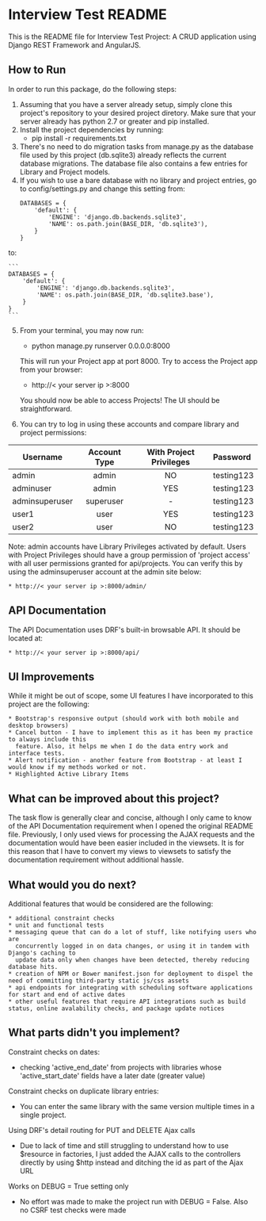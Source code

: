 # Interview Test README
This is the README file for Interview Test Project: A CRUD application using
Django REST Framework and AngularJS.

## How to Run
In order to run this package, do the following steps:

1. Assuming that you have a server already setup, simply clone this project's repository
to your desired project diretory. Make sure that your server already has python 2.7 or greater
and pip installed.
2. Install the project dependencies by running:
    * pip install -r requirements.txt
3. There's no need to do migration tasks from manage.py as the database file used by this project (db.sqlite3)
already reflects the current database migrations. The database file also contains a few entries
for Library and Project models.
4. If you wish to use a bare database with no library and project entries, go to config/settings.py and change this 
setting from:
    ```
    DATABASES = {
        'default': {
            'ENGINE': 'django.db.backends.sqlite3',
            'NAME': os.path.join(BASE_DIR, 'db.sqlite3'),
        }
    }
    ```
    
to:

    ```
    DATABASES = {
        'default': {
            'ENGINE': 'django.db.backends.sqlite3',
            'NAME': os.path.join(BASE_DIR, 'db.sqlite3.base'),
        }
    }
    ```    

5. From your terminal, you may now run:
    * python manage.py runserver 0.0.0.0:8000
    
    This will run your Project app at port 8000. Try to access the Project app from your browser:
   
    * http://< your server ip >:8000
   
   You should now be able to access Projects! The UI should be straightforward.
   
6. You can try to log in using these accounts and compare library and project permissions:

| Username | Account Type | With Project Privileges | Password |
|----------|:------------:|:----:|:------|
| admin    |  admin | NO | testing123 |
| adminuser | admin | YES |  testing123 |
| adminsuperuser | superuser | - | testing123 |
| user1    |  user | YES | testing123 |
| user2 | user | NO |  testing123 |

Note: admin accounts have Library Privileges activated by default. Users with Project Privileges should have
a group permission of 'project access' with all user permissions granted for api/projects. You can verify this
by using the adminsuperuser account at the admin site below:

    * http://< your server ip >:8000/admin/

## API Documentation
The API Documentation uses DRF's built-in browsable API. It should be located at:

    * http://< your server ip >:8000/api/

## UI Improvements
While it might be out of scope, some UI features I have incorporated to this project are the following:

    * Bootstrap's responsive output (should work with both mobile and desktop browsers)
    * Cancel button - I have to implement this as it has been my practice to always include this
      feature. Also, it helps me when I do the data entry work and interface tests.
    * Alert notification - another feature from Bootstrap - at least I would know if my methods worked or not.
    * Highlighted Active Library Items

## What can be improved about this project?
The task flow is generally clear and concise, although I only came to know of the API Documentation requirement
when I opened the original README file. Previously, I only used views for processing the AJAX requests and the
documentation would have been easier included in the viewsets. It is for this reason that I have to convert my views
to viewsets to satisfy the documentation requirement without additional hassle.

## What would you do next?
Additional features that would be considered are the following:

    * additional constraint checks
    * unit and functional tests
    * messaging queue that can do a lot of stuff, like notifying users who are
      concurrently logged in on data changes, or using it in tandem with Django's caching to
      update data only when changes have been detected, thereby reducing database hits.
    * creation of NPM or Bower manifest.json for deployment to dispel the need of committing third-party static js/css assets
    * api endpoints for integrating with scheduling software applications for start and end of active dates
    * other useful features that require API integrations such as build status, online avalability checks, and package update notices
 
## What parts didn't you implement?
Constraint checks on dates:
* checking 'active_end_date' from projects with libraries whose 'active_start_date' fields have a later date (greater value)

Constraint checks on duplicate library entries:
* You can enter the same library with the same version multiple times in a single project.

Using DRF's detail routing for PUT and DELETE Ajax calls
* Due to lack of time and still struggling to understand how to use $resource in factories, I just added
the AJAX calls to the controllers directly by using $http instead and ditching the id as part of the Ajax URL

Works on DEBUG = True setting only
* No effort was made to make the project run with DEBUG = False. Also no CSRF
test checks were made